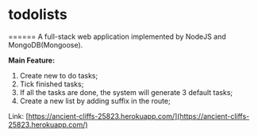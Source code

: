 # todolists
======
A full-stack web application implemented by NodeJS and MongoDB(Mongoose).

**Main Feature:**
1. Create new to do tasks;
2. Tick finished tasks;
3. If all the tasks are done, the system will generate 3 default tasks;
4. Create a new list by adding suffix in the route;


Link:
[https://ancient-cliffs-25823.herokuapp.com/](https://ancient-cliffs-25823.herokuapp.com/)
